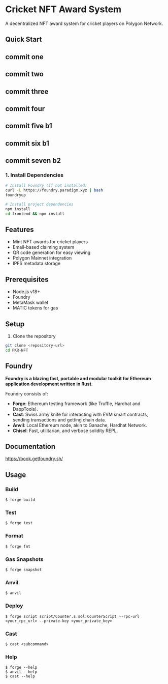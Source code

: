 # Cricket NFT Award System

A decentralized NFT award system for cricket players on Polygon Network.

## Quick Start

## commit one
## commit two
## commit three
## commit four
## commit five b1 
## commit six b1
## commit seven b2
### 1. Install Dependencies
```bash
# Install Foundry (if not installed)
curl -L https://foundry.paradigm.xyz | bash
foundryup

# Install project dependencies
npm install
cd frontend && npm install
```

## Features
- Mint NFT awards for cricket players
- Email-based claiming system
- QR code generation for easy viewing
- Polygon Mainnet integration
- IPFS metadata storage

## Prerequisites
- Node.js v18+
- Foundry
- MetaMask wallet
- MATIC tokens for gas

## Setup

1. Clone the repository
```bash
git clone <repository-url>
cd PKR-NFT
```

## Foundry

**Foundry is a blazing fast, portable and modular toolkit for Ethereum application development written in Rust.**

Foundry consists of:

-   **Forge**: Ethereum testing framework (like Truffle, Hardhat and DappTools).
-   **Cast**: Swiss army knife for interacting with EVM smart contracts, sending transactions and getting chain data.
-   **Anvil**: Local Ethereum node, akin to Ganache, Hardhat Network.
-   **Chisel**: Fast, utilitarian, and verbose solidity REPL.

## Documentation

https://book.getfoundry.sh/

## Usage

### Build

```shell
$ forge build
```

### Test

```shell
$ forge test
```

### Format

```shell
$ forge fmt
```

### Gas Snapshots

```shell
$ forge snapshot
```

### Anvil

```shell
$ anvil
```

### Deploy

```shell
$ forge script script/Counter.s.sol:CounterScript --rpc-url <your_rpc_url> --private-key <your_private_key>
```

### Cast

```shell
$ cast <subcommand>
```

### Help

```shell
$ forge --help
$ anvil --help
$ cast --help
```
